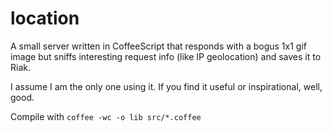 # location

A small server written in CoffeeScript that responds with a bogus 1x1 gif image but sniffs interesting request info (like IP geolocation) and saves it to Riak.

I assume I am the only one using it. If you find it useful or inspirational, well, good.

Compile with `coffee -wc -o lib src/*.coffee`